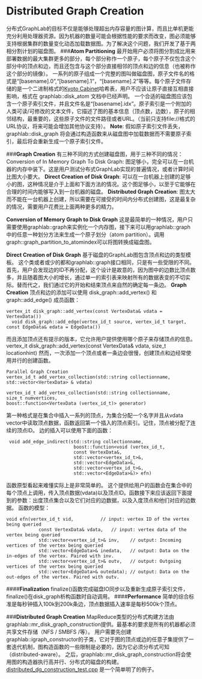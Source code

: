 Distributed Graph Creation
===
分布式GraphLab的目标不仅是能够处理超出内存容量的图计算，而且比单机更能充分利用处理器资源。因为机器的数量可能会根据性能的要求而改变，图必须能够支持根据集群的数量变化动态加载数据图。为了解决这个问题，我们开发了基于两相分割计划的磁盘图。
###**Atom Partitioning**
最开始用户必须将图分割成比用来部署数据的最大集群更多的部分，每个部分称作一个原子，每个原子不仅包含这个部分中的顶点和边，而且还包含与这个部分直接相邻的顶点和边的信息（也被称作这个部分的镜像）。
一系列的原子组成一个完整的图叫做磁盘图，原子文件名的格式是“[basename].0”,“[basename].1”，“[basename].2”等等。每个原子文件存储的是一个二进制格式的[Kyoto Cabinet](http://fallabs.com/kyotocabinet/)哈希表，用户不应该让原子直接互相直接影响，格式在 graphlab::disk_atom 文档中已经声明。
一个合适的磁盘图应该包含一个原子索引文件，并且文件名是“[basename].idx”。原子索引是一个附加的人类可读/可修改的文本文件，它描述了图的基本信息（顶点数，边数），原子的相邻结构，最重要的，这些原子文件的文件路径或者URL。（当前只支持file://格式的URL协议，将来可能会增加其他协议支持）。
**Note**:
假如原子索引文件丢失，graphlab::disk_graph 将会通过构造函数来从磁盘图中加载数据而不需要原子索引，最后将会重新生成一个原子索引文件。

###**Graph Creation**
有三种不同的方式创建磁盘图，用于三种不同的情况：
Conversion of In Memory Graph To Disk Graph: 图足够小，完全可以在一台机器的内存中装下。这是用户测试分布式GraphLab实现的普遍情况，或者计算时间比图大小要大。
**Direct Creation of Disk Graph**: 可以在一台机器上创建的足够小的图，这种情况是介于上面和下面方法的情况。这个图足够小，以至于它能够在合理的时间内能够写入到一台机器的磁盘。
**Distributed Graph Creation**: 图太大而不能在一台机器上创建，所以需要在可接受的时间内分布式创建图，这是最复杂的情况，需要用户花费比上面两种更多的精力。

**Conversion of Memory Graph to Disk Graph**
这是最简单的一种情况，用户只需要使用graphlab::graph来实例化一个内存图，接下来可以用graphlab::graph中的任意一种划分方法来生成一个原子划分（atom partition）。调用graph::graph_partition_to_atomindex可以将图转换成磁盘图。

**Direct Creation of Disk Graph**
基于磁盘的GraphLab图包含顶点和边的类型模板。
这个类或者或少的都和graphlab::graph接口相同，只是有一些受限的不同。首先，用户会发现边的ID不再分配，这个设计是故意的，因为图中的边数比顶点数多，并且随着图大小的增长，通过单一的索引表来映射所有的数据表变的不切实际。替而代之，我们通过它的开始和结束顶点来自然的确定每一条边。
**Graph Creation**
顶点和边的添加可以使用 disk_graph::add_vertex() 和 graph::add_edge() 成员函数：
<!--lang:c-->
```
vertex_it disk_graph::add_vertex(const VertexData& vdata = VertexData()) 
  void disk_graph::add_edge(vertex_id_t source, vertex_id_t target, const EdgeData& edata = EdgeData()) 
```

而且添加顶点还有提示的版本，它允许用户提供使用哪个原子来存储顶点的信息。
vertex_it disk_graph::add_vertex(const VertexData& vdata, size_t locationhint)
然而，一次添加一个顶点或者一条边会很慢，创建顶点和边经常使用并行的创建函数。

<!--lang:c-->
```
Parallel Graph Creation
vertex_id_t add_vertex_collection(std::string collectionname,
std::vector<VertexData> & vdata)

vertex_id_t add_vertex_collection(std::string collectionname,
size_t numvertices,
boost::function<VertexData (vertex_id_t)> generator)
```

第一种格式是在集合中插入一系列的顶点，为集合分配一个名字并且从vdata vector中读取顶点数据，函数返回第一个插入的顶点索引。记住，顶点被分配了连续的顶点ID。
边的插入可以使用下面的函数：
<!--lang:c-->
```
 void add_edge_indirect(std::string collectionname,
                         boost::function<void (vertex_id_t,
                         const VertexData&,
                         std::vector<vertex_id_t>&,
                         std::vector<EdgeData>&,
                         std::vector<vertex_id_t>&, 
                         std::vector<EdgeData>&)> efn) 
```

函数原型看起来难懂实际上是非常简单的。
这个提供给用户的函数会在集合中的每个顶点上调用，传入顶点数据(vdata)以及顶点ID。函数接下来应该返回下面提到的参数：出度顶点集合以及它们对应的边数据，以及入度顶点和他们对应的边数据。
函数的模型：
<!--lang:c-->
```
void efn(vertex_id_t vid,          // input: vertex ID of the vertex being queried
            const VertexData& vdata,   // input: vertex data of the vertex being queried
            std::vector<vertex_id_t>& inv,    // output: Incoming vertices of the vertex being queried
            std::vector<EdgeData>& inedata,   // output: Data on the in-edges of the vertex. Paired with inv.
            std::vector<vertex_id_t>& outv,   // output: Outgoing vertices of the vertex being queried
            std::vector<EdgeData>& outedata); // output: Data on the out-edges of the vertex. Paired with outv.
```

####**Finalization**
finalize()函数完成磁盘IO同步以及重新生成原子索引文件，finalize()在disk_graph析构函数时自动调用。
####**Performance**
简单的综合标准是每秒钟插入100k到200k条边，顶点数据插入速率是每秒500k个顶点。

###**Distributed Graph Creation**
MapReduce类型的分布式构建方法由graphlab::mr_disk_graph_construction提供。最基本的要求是所有的机器都必须共享文件存储（NFS / SMBFS /等）。
用户需要先创建graphlab::igraph_constructor的子类，它对于图的顶点或边的任意子集提供了一套迭代机制，图构造函数的一些限制是必要的，因为它必须分布式可知（distributed-aware）。
之后，graphlab::mr_disk_graph_construction将会使用图的构造器执行高并行、分布式的磁盘的构建。
[distributed_dg_construction_test.cpp](http://www.select.cs.cmu.edu/code/graphlab/doxygen/html/distributed__dg__construction__test_8cpp_source.html) 是一个简单明了的例子。


